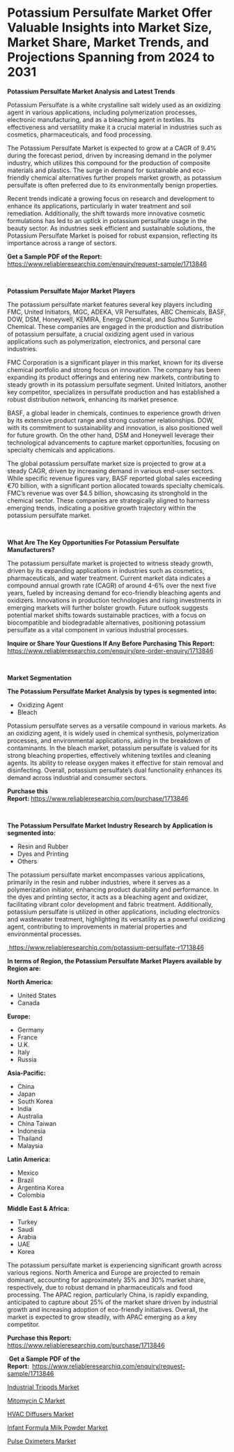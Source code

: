 <p><h1>Potassium Persulfate Market Offer Valuable Insights into Market Size, Market Share, Market Trends, and Projections Spanning from 2024 to 2031</h1></p><p><strong>Potassium Persulfate Market Analysis and Latest Trends</strong></p>
<p><p>Potassium Persulfate is a white crystalline salt widely used as an oxidizing agent in various applications, including polymerization processes, electronic manufacturing, and as a bleaching agent in textiles. Its effectiveness and versatility make it a crucial material in industries such as cosmetics, pharmaceuticals, and food processing.</p><p>The Potassium Persulfate Market is expected to grow at a CAGR of 9.4% during the forecast period, driven by increasing demand in the polymer industry, which utilizes this compound for the production of composite materials and plastics. The surge in demand for sustainable and eco-friendly chemical alternatives further propels market growth, as potassium persulfate is often preferred due to its environmentally benign properties.</p><p>Recent trends indicate a growing focus on research and development to enhance its applications, particularly in water treatment and soil remediation. Additionally, the shift towards more innovative cosmetic formulations has led to an uptick in potassium persulfate usage in the beauty sector. As industries seek efficient and sustainable solutions, the Potassium Persulfate Market is poised for robust expansion, reflecting its importance across a range of sectors.</p></p>
<p><strong>Get a Sample PDF of the Report:&nbsp;</strong> <a href="https://www.reliableresearchiq.com/enquiry/request-sample/1713846?utm_campaign=1744&utm_medium=2&utm_source=Github&utm_content=ia&utm_term=22102024&utm_id=potassium-persulfate">https://www.reliableresearchiq.com/enquiry/request-sample/1713846</a></p>
<p>&nbsp;</p>
<p><strong>Potassium Persulfate Major Market Players</strong></p>
<p><p>The potassium persulfate market features several key players including FMC, United Initiators, MGC, ADEKA, VR Persulfates, ABC Chemicals, BASF, DOW, DSM, Honeywell, KEMIRA, Energy Chemical, and Suzhou Sunrise Chemical. These companies are engaged in the production and distribution of potassium persulfate, a crucial oxidizing agent used in various applications such as polymerization, electronics, and personal care industries.</p><p>FMC Corporation is a significant player in this market, known for its diverse chemical portfolio and strong focus on innovation. The company has been expanding its product offerings and entering new markets, contributing to steady growth in its potassium persulfate segment. United Initiators, another key competitor, specializes in persulfate production and has established a robust distribution network, enhancing its market presence.</p><p>BASF, a global leader in chemicals, continues to experience growth driven by its extensive product range and strong customer relationships. DOW, with its commitment to sustainability and innovation, is also positioned well for future growth. On the other hand, DSM and Honeywell leverage their technological advancements to capture market opportunities, focusing on specialty chemicals and applications.</p><p>The global potassium persulfate market size is projected to grow at a steady CAGR, driven by increasing demand in various end-user sectors. While specific revenue figures vary, BASF reported global sales exceeding €70 billion, with a significant portion allocated towards specialty chemicals. FMC’s revenue was over $4.5 billion, showcasing its stronghold in the chemical sector. These companies are strategically aligned to harness emerging trends, indicating a positive growth trajectory within the potassium persulfate market.</p></p>
<p>&nbsp;</p>
<p><strong>What Are The Key Opportunities For Potassium Persulfate Manufacturers?</strong></p>
<p><p>The potassium persulfate market is projected to witness steady growth, driven by its expanding applications in industries such as cosmetics, pharmaceuticals, and water treatment. Current market data indicates a compound annual growth rate (CAGR) of around 4-6% over the next five years, fueled by increasing demand for eco-friendly bleaching agents and oxidizers. Innovations in production technologies and rising investments in emerging markets will further bolster growth. Future outlook suggests potential market shifts towards sustainable practices, with a focus on biocompatible and biodegradable alternatives, positioning potassium persulfate as a vital component in various industrial processes.</p></p>
<p><strong>Inquire or Share Your Questions If Any Before Purchasing This Report:</strong> <a href="https://www.reliableresearchiq.com/enquiry/pre-order-enquiry/1713846?utm_campaign=1744&utm_medium=2&utm_source=Github&utm_content=ia&utm_term=22102024&utm_id=potassium-persulfate">https://www.reliableresearchiq.com/enquiry/pre-order-enquiry/1713846</a></p>
<p>&nbsp;</p>
<p><strong>Market Segmentation</strong></p>
<p><strong>The Potassium Persulfate Market Analysis by types is segmented into:</strong></p>
<p><ul><li>Oxidizing Agent</li><li>Bleach</li></ul></p>
<p><p>Potassium persulfate serves as a versatile compound in various markets. As an oxidizing agent, it is widely used in chemical synthesis, polymerization processes, and environmental applications, aiding in the breakdown of contaminants. In the bleach market, potassium persulfate is valued for its strong bleaching properties, effectively whitening textiles and cleaning agents. Its ability to release oxygen makes it effective for stain removal and disinfecting. Overall, potassium persulfate’s dual functionality enhances its demand across industrial and consumer sectors.</p></p>
<p><strong>Purchase this Report:&nbsp;</strong><a href="https://www.reliableresearchiq.com/purchase/1713846?utm_campaign=1744&utm_medium=2&utm_source=Github&utm_content=ia&utm_term=22102024&utm_id=potassium-persulfate">https://www.reliableresearchiq.com/purchase/1713846</a></p>
<p>&nbsp;</p>
<p><strong>The Potassium Persulfate Market Industry Research by Application is segmented into:</strong></p>
<p><ul><li>Resin and Rubber</li><li>Dyes and Printing</li><li>Others</li></ul></p>
<p><p>The potassium persulfate market encompasses various applications, primarily in the resin and rubber industries, where it serves as a polymerization initiator, enhancing product durability and performance. In the dyes and printing sector, it acts as a bleaching agent and oxidizer, facilitating vibrant color development and fabric treatment. Additionally, potassium persulfate is utilized in other applications, including electronics and wastewater treatment, highlighting its versatility as a powerful oxidizing agent, contributing to improvements in material properties and environmental processes.</p></p>
<p><a href="https://www.reliableresearchiq.com/potassium-persulfate-r1713846?utm_campaign=1744&utm_medium=2&utm_source=Github&utm_content=ia&utm_term=22102024&utm_id=potassium-persulfate">&nbsp;https://www.reliableresearchiq.com/potassium-persulfate-r1713846</a></p>
<p><strong>In terms of Region, the Potassium Persulfate Market Players available by Region are:</strong></p>
<p>
    <p> <strong> North America: </strong>
        <ul>
            <li>United States</li>
            <li>Canada</li>
        </ul>
        </p> 
    <p> <strong> Europe: </strong>
        <ul>
            <li>Germany</li>
            <li>France</li>
            <li>U.K.</li>
            <li>Italy</li>
            <li>Russia</li>
        </ul>
        </p> 
    <p> <strong> Asia-Pacific: </strong>
        <ul>
            <li>China</li>
            <li>Japan</li>
            <li>South Korea</li>
            <li>India</li>
            <li>Australia</li>
            <li>China Taiwan</li>
            <li>Indonesia</li>
            <li>Thailand</li>
            <li>Malaysia</li>
        </ul>
        </p> 
    <p> <strong> Latin America: </strong>
        <ul>
            <li>Mexico</li>
            <li>Brazil</li>
            <li>Argentina Korea</li>
            <li>Colombia</li>
        </ul>
        </p> 
    <p> <strong> Middle East & Africa: </strong>
        <ul>
            <li>Turkey</li>
            <li>Saudi</li>
            <li>Arabia</li>
            <li>UAE</li>
            <li>Korea</li>
        </ul>
    </p>
    </p>
<p><p>The potassium persulfate market is experiencing significant growth across various regions. North America and Europe are projected to remain dominant, accounting for approximately 35% and 30% market share, respectively, due to robust demand in pharmaceuticals and food processing. The APAC region, particularly China, is rapidly expanding, anticipated to capture about 25% of the market share driven by industrial growth and increasing adoption of eco-friendly initiatives. Overall, the market is expected to grow steadily, with APAC emerging as a key competitor.</p></p>
<p><strong>Purchase this Report: </strong><a href="https://www.reliableresearchiq.com/purchase/1713846?utm_campaign=1744&utm_medium=2&utm_source=Github&utm_content=ia&utm_term=22102024&utm_id=potassium-persulfate">https://www.reliableresearchiq.com/purchase/1713846</a></p>
<p>&nbsp;<strong>Get a Sample PDF of the Report:&nbsp;&nbsp;</strong><a href="https://www.reliableresearchiq.com/enquiry/request-sample/1713846?utm_campaign=1744&utm_medium=2&utm_source=Github&utm_content=ia&utm_term=22102024&utm_id=potassium-persulfate">https://www.reliableresearchiq.com/enquiry/request-sample/1713846</a></p>
<p><strong></strong></p>
<p><p><a href="https://issuu.com/reportprime-2/docs/industrial-tripods-market-size-2030_c6b6d42fab80b0?utm_campaign=1744&utm_medium=2&utm_source=Github&utm_content=ia&utm_term=22102024&utm_id=potassium-persulfate">Industrial Tripods Market</a></p><p><a href="https://www.linkedin.com/pulse/mitomycin-c-market-growth-segmentation-regional-analysis-global-jlace?utm_campaign=1744&utm_medium=2&utm_source=Github&utm_content=ia&utm_term=22102024&utm_id=potassium-persulfate">Mitomycin C Market</a></p><p><a href="https://issuu.com/reportprime-2/docs/hvac-diffusers-market-size-2030.ppt_5734971112bb1e?utm_campaign=1744&utm_medium=2&utm_source=Github&utm_content=ia&utm_term=22102024&utm_id=potassium-persulfate">HVAC Diffusers Market</a></p><p><a href="https://www.linkedin.com/pulse/infant-formula-milk-powder-industry-analysis-report-market-l68ae?utm_campaign=1744&utm_medium=2&utm_source=Github&utm_content=ia&utm_term=22102024&utm_id=potassium-persulfate">Infant Formula Milk Powder Market</a></p><p><a href="https://www.linkedin.com/pulse/pulse-oximeters-spectrum-usage-patterns-sector-evolution-2024-2031-tduie?utm_campaign=1744&utm_medium=2&utm_source=Github&utm_content=ia&utm_term=22102024&utm_id=potassium-persulfate">Pulse Oximeters Market</a></p></p>